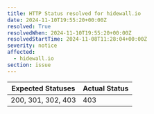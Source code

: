 ```yaml
---
title: HTTP Status resolved for hidewall.io
date: 2024-11-10T19:55:20+00:00Z
resolved: True
resolvedWhen: 2024-11-10T19:55:20+00:00Z
resolvedStartTime: 2024-11-08T11:28:04+00:00Z
severity: notice
affected:
  - hidewall.io
section: issue
---
```


| Expected Statuses | Actual Status  |
|-------------------|----------------|
| 200, 301, 302, 403 | 403 |
